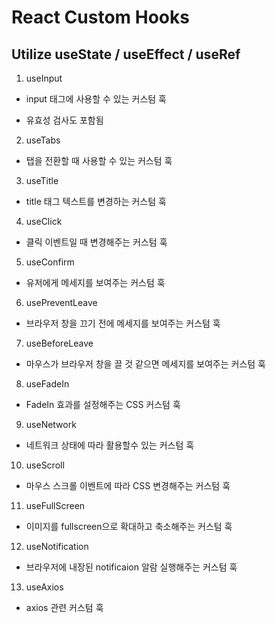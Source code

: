 # React Custom Hooks

## Utilize useState / useEffect / useRef

1. useInput

- input 태그에 사용할 수 있는 커스텀 훅

* 유효성 검사도 포함됨

2. useTabs

- 탭을 전환할 때 사용할 수 있는 커스텀 훅

3. useTitle

- title 태그 텍스트를 변경하는 커스텀 훅

4. useClick

- 클릭 이벤트일 때 변경해주는 커스텀 훅

5. useConfirm

- 유저에게 메세지를 보여주는 커스텀 훅

6. usePreventLeave

- 브라우저 창을 끄기 전에 메세지를 보여주는 커스텀 훅

7. useBeforeLeave

- 마우스가 브라우저 창을 끌 것 같으면 메세지를 보여주는 커스텀 훅

8. useFadeIn

- FadeIn 효과를 설정해주는 CSS 커스텀 훅

9. useNetwork

- 네트워크 상태에 따라 활용할수 있는 커스텀 훅

10. useScroll

- 마우스 스크롤 이벤트에 따라 CSS 변경해주는 커스텀 훅

11. useFullScreen

- 이미지를 fullscreen으로 확대하고 축소해주는 커스텀 훅

12. useNotification

- 브라우저에 내장된 notificaion 알람 실행해주는 커스텀 훅

13. useAxios

- axios 관련 커스텀 훅
